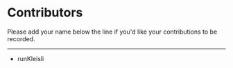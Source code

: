 # Contributors

Please add your name below the line if you'd like your contributions to be recorded.

-----

* runKleisli
